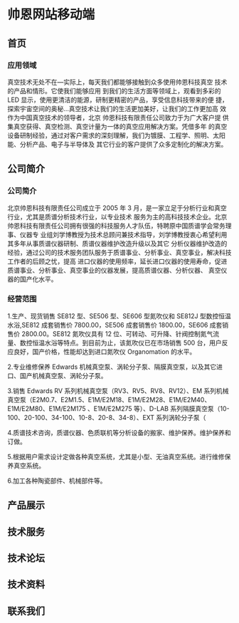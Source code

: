 # 帅恩网站移动端

## 首页

### 应用领域

真空技术无处不在—实际上，每天我们都能够接触到众多使用帅恩科技真空 技术的产品和情形。它使我们能够应用
到我们的生活方面等领域上，观看到多彩的 LED 显示，使用更清洁的能源，研制更精密的产品，享受信息科技带来的便
捷，探索宇宙空间的奥秘…真空技术让我们的生活更加美好，让我们的工作更加高 效作为中国真空技术的领导者，北京
帅恩科技有限责任公司致力于为广大客户提 供集真空获得、真空检测、真空计量为一体的真空应用解决方案。凭借多年
的真空设备研制经验，通过对客户需求的深刻理解，我们为镀膜、工程学、照明、太阳能、分析产品、电子与半导体及
其它行业的客户提供了众多定制化的解决方案。

## 公司简介

### 公司简介

北京帅恩科技有限责任公司成立于 2005 年 3 月，是一家立足于分析行业和真空行业，尤其是质谱分析技术行业，以专业技术
服务为主的高科技技术企业。北京帅恩科技有限责任公司拥有很强的科技服务人才队伍，特聘原中国质谱学会常务理事、仪器专
业组刘学博教授为技术总顾问兼技术指导，刘学博教授衷心希望利用其多年从事质谱仪器研制、质谱仪器维护改造升级以及其它
分析仪器维护改造的经验，通过公司的技术服务团队服务于质谱事业、分析事业、真空事业，解决科技工作者的后顾之忧，提高
进口仪器的使用频率，延长进口仪器的使用寿命，促进质谱事业、分析事业、真空事业的仪器发展，提高质谱仪器、分析仪器、
真空仪器的国产化水平。

### 经营范围

1.生产、现货销售 SE812 型、SE506 型、SE606 型氮吹仪和 SE812J 型数控恒温水浴,SE812 成套销售价 7800.00，SE506 成套销售价 1800.00，SE606 成套销售价 2800.00。SE812 氮吹仪具有 12 位、可转动、可升降、针阀控制氮气流量、数控恒温水浴等特点。到目前为止，该氮吹仪已在市场销售 500 台，用户反应良好，国产价格，性能却达到进口氮吹仪 Organomation 的水平。

2.专业维修保养 Edwards 机械真空泵、涡轮分子泵、隔膜真空泵，以及其它进口、国产机械真空泵、涡轮分子泵。

3.销售 Edwards RV 系列机械真空泵（RV3、RV5、RV8、RV12）、EM 系列机械真空泵（E2M0.7、E2M1.5、E1M/E2M18、E1M/E2M28、E1M/E2M40、E1M/E2M80、E1M/E2M175 、E1M/E2M275 等）、D-LAB 系列隔膜真空泵（10-100、20-100、34-100、10-8、20-8、34-8）、EXT 系列涡轮分子泵（

4.质谱技术咨询，质谱仪器、色质联机等分析设备的搬家、维护保养。维护保养和订做。

5.根据用户需求设计定做各种真空系统，尤其是小型、无油真空系统。进行维修保养真空系统。

6.加工各种陶瓷部件、机械部件等。

## 产品展示

## 技术服务

## 技术论坛

## 技术资料

## 联系我们
